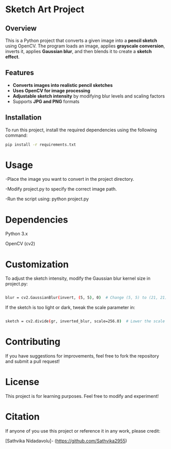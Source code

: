 # **Sketch Art Project**

## **Overview**

This is a Python project that converts a given image into a **pencil sketch** using OpenCV. The program loads an image, applies **grayscale conversion**, inverts it, applies **Gaussian blur**, and then blends it to create a **sketch effect**.

## **Features**

- **Converts images into realistic pencil sketches**
- **Uses OpenCV for image processing**
- **Adjustable sketch intensity** by modifying blur levels and scaling factors
- Supports **JPG and PNG** formats

## **Installation**

To run this project, install the required dependencies using the following command:

```bash
pip install -r requirements.txt

```
# **Usage**
-Place the image you want to convert in the project directory.

-Modify project.py to specify the correct image path.

-Run the script using: python project.py

# **Dependencies**

Python 3.x

OpenCV (cv2)


# **Customization**

To adjust the sketch intensity, modify the Gaussian blur kernel size in project.py:
```bash

blur = cv2.GaussianBlur(invert, (5, 5), 0)  # Change (5, 5) to (21, 21) for a softer effect
```

If the sketch is too light or dark, tweak the scale parameter in:
```bash

sketch = cv2.divide(gr, inverted_blur, scale=256.0)  # Lower the scale value for a darker sketch
```

# **Contributing**

If you have suggestions for improvements, feel free to fork the repository and submit a pull request!

# **License**

This project is for learning purposes. Feel free to modify and experiment!

# **Citation**
If anyone of you use this project or reference it in any work, please credit:

[Sathvika Nidadavolu]- (https://github.com/Sathvika2955)
